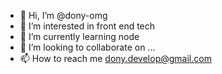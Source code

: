 - 👋 Hi, I’m @dony-omg
- 👀 I’m interested in front end tech
- 🌱 I’m currently learning node
- 💞️ I’m looking to collaborate on ...
- 📫 How to reach me dony.develop@gmail.com

<!---
dony-omg/dony-omg is a ✨ special ✨ repository because its `README.md` (this file) appears on your GitHub profile.
You can click the Preview link to take a look at your changes.
--->
